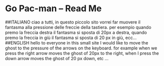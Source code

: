 # Go Pac-man – Read Me
##ITALIANO
  ciao a tutti, in questo piccolo sito vorrei far muovere il fantasma alla pressione 
  delle freccie della tastiera. per esempio quando premo la freccia destra il fantasma 
  si sposta di 20px a destra, quando premo la freccia in giù il fantasma si sposta di 20 px in giù, ecc...
##ENGLISH
hello to everyone in this small site I would like to move the ghost to the pressure 
of the arrows on the keyboard. for example when we press the right arrow moves the ghost of 
20px to the right, when I press the down arrow moves the ghost of 20 px down, etc ...

